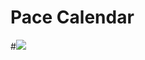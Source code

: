 # Pace Calendar
#[![](https://jitpack.io/v/DeweyReed/ScrollHmsPicker.svg)](https://jitpack.io/#DeweyReed/ScrollHmsPicker)


